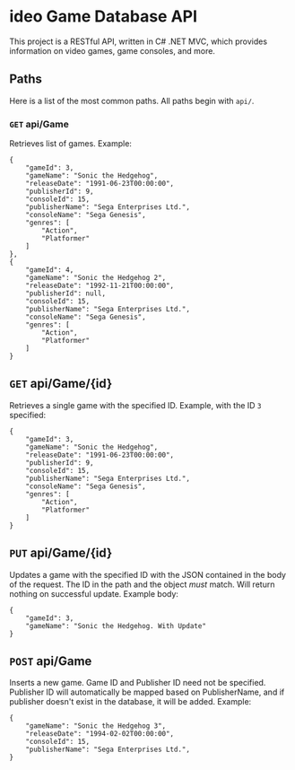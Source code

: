 # ideo Game Database API

This project is a RESTful API, written in C# .NET MVC, which provides information on video games, game consoles, and more.

## Paths
Here is a list of the most common paths. All paths begin with `api/`.

### `GET` api/Game
Retrieves list of games. Example:
```
{
    "gameId": 3,
    "gameName": "Sonic the Hedgehog",
    "releaseDate": "1991-06-23T00:00:00",
    "publisherId": 9,
    "consoleId": 15,
    "publisherName": "Sega Enterprises Ltd.",
    "consoleName": "Sega Genesis",
    "genres": [
        "Action",
        "Platformer"
    ]
},
{
    "gameId": 4,
    "gameName": "Sonic the Hedgehog 2",
    "releaseDate": "1992-11-21T00:00:00",
    "publisherId": null,
    "consoleId": 15,
    "publisherName": "Sega Enterprises Ltd.",
    "consoleName": "Sega Genesis",
    "genres": [
        "Action",
        "Platformer"
    ]
}
```

## `GET` api/Game/{id}
Retrieves a single game with the specified ID. Example, with the ID `3` specified:
```
{
    "gameId": 3,
    "gameName": "Sonic the Hedgehog",
    "releaseDate": "1991-06-23T00:00:00",
    "publisherId": 9,
    "consoleId": 15,
    "publisherName": "Sega Enterprises Ltd.",
    "consoleName": "Sega Genesis",
    "genres": [
        "Action",
        "Platformer"
    ]
}
```

## `PUT` api/Game/{id}
Updates a game with the specified ID with the JSON contained in the body of the request. The ID in the path and the object _must_ match. Will return nothing on successful update. Example body:
```
{
    "gameId": 3,
    "gameName": "Sonic the Hedgehog. With Update"
}
```

## `POST` api/Game
Inserts a new game. Game ID and Publisher ID need not be specified. Publisher ID will automatically be mapped based on PublisherName, and if publisher doesn't exist in the database, it will be added. Example:
```
{
    "gameName": "Sonic the Hedgehog 3",
    "releaseDate": "1994-02-02T00:00:00",
    "consoleId": 15,
    "publisherName": "Sega Enterprises Ltd.",
}
```